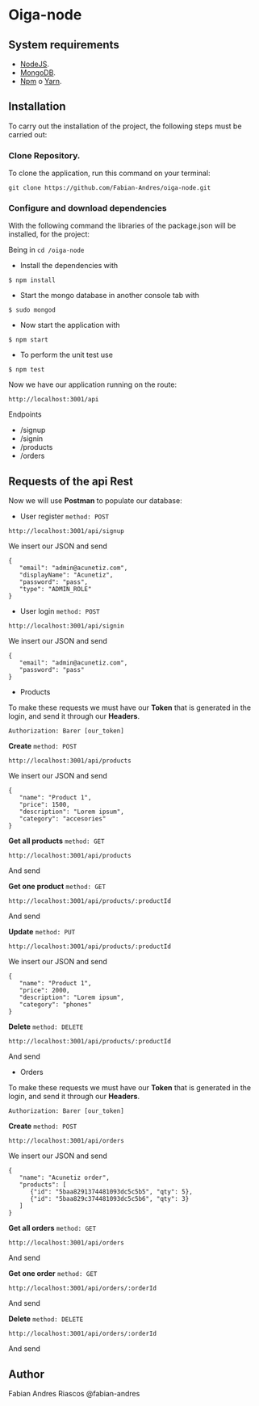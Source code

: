 # Oiga-node

## System requirements

-  [NodeJS](https://nodejs.org/en/ "NodeJs").
-  [MongoDB](https://www.mongodb.com/ "NodeJs").
-  [Npm](https://www.npmjs.com/ "Npm") o [Yarn](https://yarnpkg.com/en/ "Yarn").

## Installation

To carry out the installation of the project, the following steps must be carried out:

### Clone Repository.

To clone the application, run this command on your terminal:

    git clone https://github.com/Fabian-Andres/oiga-node.git


### Configure and download dependencies
With the following command the libraries of the package.json will be installed, for the project:


Being in  `cd /oiga-node`

- Install the dependencies with

```
$ npm install
```

- Start the mongo database in another console tab with

```
$ sudo mongod
```

- Now start the application with

```
$ npm start
```

- To perform the unit test use

```
$ npm test
```

Now we have our application running on the route:

```
http://localhost:3001/api
```

Endpoints

- /signup
- /signin
- /products
- /orders

## Requests of the api Rest

Now we will use **Postman** to populate our database:

- User register `method: POST`

```
http://localhost:3001/api/signup
```

We insert our JSON and send

```
{
   "email": "admin@acunetiz.com",
   "displayName": "Acunetiz",
   "password": "pass",
   "type": "ADMIN_ROLE"
}
```


- User login `method: POST`

```
http://localhost:3001/api/signin
```

We insert our JSON and send

```
{
   "email": "admin@acunetiz.com",
   "password": "pass"
}
```

- Products

To make these requests we must have our **Token** that is generated in the login, and send it through our **Headers**.

`Authorization: Barer [our_token]`

**Create** `method: POST`

```
http://localhost:3001/api/products
```

We insert our JSON and send

```
{
   "name": "Product 1",
   "price": 1500,
   "description": "Lorem ipsum",
   "category": "accesories"
}
```

**Get all products** `method: GET`

```
http://localhost:3001/api/products
```
 
And send

**Get one product** `method: GET`

```
http://localhost:3001/api/products/:productId
```
 
And send

**Update** `method: PUT`


```
http://localhost:3001/api/products/:productId
```

We insert our JSON and send

```
{
   "name": "Product 1",
   "price": 2000,
   "description": "Lorem ipsum",
   "category": "phones"
}
```

**Delete** `method: DELETE`

```
http://localhost:3001/api/products/:productId
```
 
And send

- Orders

To make these requests we must have our **Token** that is generated in the login, and send it through our **Headers**.

`Authorization: Barer [our_token]`

**Create** `method: POST`

```
http://localhost:3001/api/orders
```

We insert our JSON and send

```
{
   "name": "Acunetiz order",
   "products": [
      {"id": "5baa8291374481093dc5c5b5", "qty": 5},
      {"id": "5baa829c374481093dc5c5b6", "qty": 3}
   ]
}
```


**Get all orders** `method: GET`

```
http://localhost:3001/api/orders
```
 
And send

**Get one order** `method: GET`

```
http://localhost:3001/api/orders/:orderId
```
 
And send

**Delete** `method: DELETE`

```
http://localhost:3001/api/orders/:orderId
```
 
And send


## Author

Fabian Andres Riascos @fabian-andres
